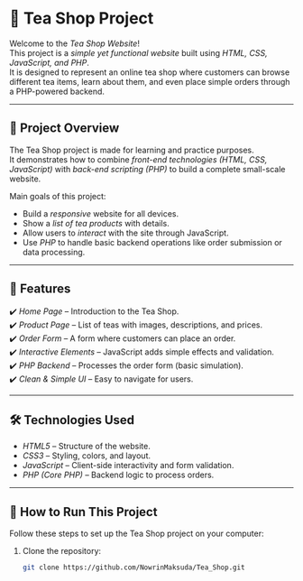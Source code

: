 # 🍵 Tea Shop Project  

Welcome to the *Tea Shop Website*!  
This project is a *simple yet functional website* built using *HTML, CSS, JavaScript, and PHP*.  
It is designed to represent an online tea shop where customers can browse different tea items, learn about them, and even place simple orders through a PHP-powered backend.  

---

## 🌟 Project Overview  

The Tea Shop project is made for learning and practice purposes.  
It demonstrates how to combine *front-end technologies (HTML, CSS, JavaScript)* with *back-end scripting (PHP)* to build a complete small-scale website.  

Main goals of this project:  
- Build a *responsive* website for all devices.  
- Show a *list of tea products* with details.  
- Allow users to *interact* with the site through JavaScript.  
- Use *PHP* to handle basic backend operations like order submission or data processing.  

---

## 📌 Features  

✔️ *Home Page* – Introduction to the Tea Shop.  
✔️ *Product Page* – List of teas with images, descriptions, and prices.  
✔️ *Order Form* – A form where customers can place an order.  
✔️ *Interactive Elements* – JavaScript adds simple effects and validation.  
✔️ *PHP Backend* – Processes the order form (basic simulation).  
✔️ *Clean & Simple UI* – Easy to navigate for users.  

---

## 🛠️ Technologies Used  

- *HTML5* – Structure of the website.  
- *CSS3* – Styling, colors, and layout.  
- *JavaScript* – Client-side interactivity and form validation.  
- *PHP (Core PHP)* – Backend logic to process orders.  

---

## 🚀 How to Run This Project  

Follow these steps to set up the Tea Shop project on your computer:  

1. Clone the repository:  
   ```bash
   git clone https://github.com/NowrinMaksuda/Tea_Shop.git
